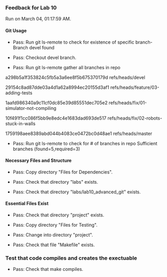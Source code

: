 ### Feedback for Lab 10

Run on March 04, 01:17:59 AM.


#### Git Usage

+ Pass: Run git ls-remote to check for existence of specific branch- Branch devel found

+ Pass: Checkout devel branch.



+ Pass: Run git ls-remote gather all branches in repo

a298b5a1f353824c5fb5a3a6ee8f5b675370179d	refs/heads/devel

29154c8ad87dde03a4d1a62a8994ec20155d3af1	refs/heads/feature/03-adding-tests

1aafd986340a9c11cf0dc85e39d85551dec705e2	refs/heads/fix/01-simulator-not-compiling

10f491f1cc086f5bb9e8edc4e1683dad693de517	refs/heads/fix/02-robots-stuck-in-walls

1759198aee8389abd044b4083ce0472bc0d48ae1	refs/heads/master



+ Pass: Run git ls-remote to check for # of branches in repo
Sufficient branches (found=5,required=3)


#### Necessary Files and Structure

+ Pass: Copy directory "Files for Dependencies".



+ Pass: Check that directory "labs" exists.

+ Pass: Check that directory "labs/lab10_advanced_git" exists.


#### Essential Files Exist

+ Pass: Check that directory "project" exists.

+ Pass: Copy directory "Files for Testing".



+ Pass: Change into directory "project".

+ Pass: Check that file "Makefile" exists.


### Test that code compiles and creates the exectuable

+ Pass: Check that make compiles.



